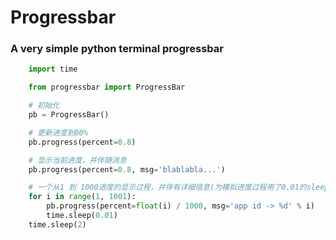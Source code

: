 # Progressbar
### A very simple python terminal progressbar

```Python
    import time

    from progressbar import ProgressBar

    # 初始化
    pb = ProgressBar()

    # 更新进度到80%
    pb.progress(percent=0.8)

    # 显示当前进度，并伴随消息
    pb.progress(percent=0.8, msg='blablabla...')

    # 一个从1 到 1000进度的显示过程，并伴有详细信息(为模拟进度过程用了0.01的sleep，实际使用中可以去掉time.sleep)
    for i in range(1, 1001):
        pb.progress(percent=float(i) / 1000, msg='app id -> %d' % i)
        time.sleep(0.01)
    time.sleep(2)
```
